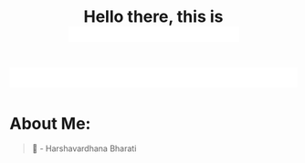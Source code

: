 <h1 align="center">Hello there, this is <img src="/assets/name2.gif" width="299"></h1>

<h1><img src="/assets/work2.gif"></h1>

# About Me:

> :bust_in_silhouette: - Harshavardhana Bharati
